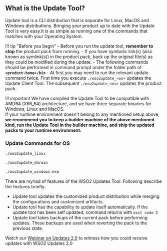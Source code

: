 ## What is the Update Tool?

Update tool is a CLI distribution that is separate for Linux, MacOS and Windows distributions. Bringing your product up to date 
with the Update Tool is very easy.It is as simple as running one of the commands that matches with your Operating System.

!!! tip "Before you begin"
    -   Before you run the update tool, **remember to stop** the product pack from running.
    -   If you have symbolic link(s) (also known as symlink(s)) in the product pack, back up the original file(s) as they could be modified during the update.
    -   The following commands should be performed in command prompt under the folder path of <strong>`<product-home>/bin`</strong>
    -   At first you may need to run the relevant update command twice. First time you execute `./wso2update_<os>` updates the Update Client Tool. The subsequent `./wso2update_<os>` updates the product pack. 

!!! important
    We have compiled the Update Tool to be compatible with AMD64 (X86_64) architecture, and we have three separate binaries for Windows, Linux and MacOS.<br>
    If your runtime environment doesn't belong to any mentioned setup above, <strong>we recommend you to keep a builder machine of the above mentioned kind, run the Update Tool in the builder machine, and ship the updated packs to your runtime environment.</strong>



### Update Commands for OS

```bash tab='On Linux'
./wso2update_linux 
```

```bash tab='On Mac'
./wso2update_darwin
```

```bash tab='On Windows'
./wso2update_windows.exe
```

There are myriad of features of the WSO2 Updates Tool. Following describe the features briefly: 

- Update tool updates the customized product distribution while merging the configurations and customized artifacts. 
- Update tool has the capability to update itself automatically. If the update tool has been self updated, command 
returns with `exit code 2`
- Update tool takes backups of the current pack before performing updates. These backups are used when reverting the 
pack to the previous state.

Watch our [Webinar on Updates 2.0](https://youtu.be/Z2XeRhzkdpI?t=1050) to witness how you could receive updates with WSO2 Updates 2.0
